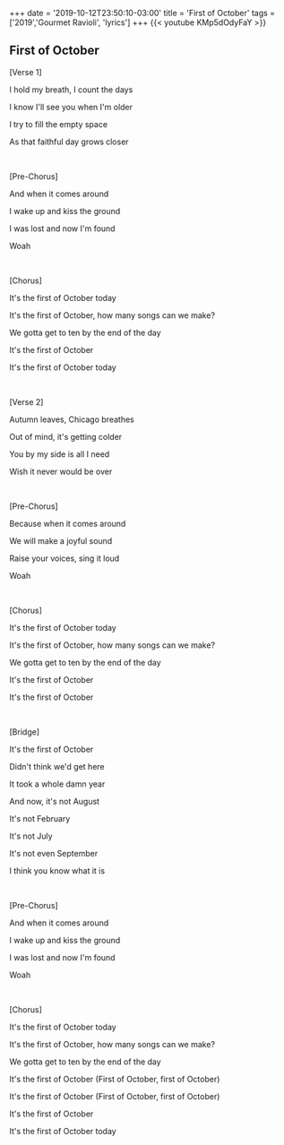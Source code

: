 +++
date = '2019-10-12T23:50:10-03:00'
title = 'First of October'
tags = ['2019','Gourmet Ravioli', 'lyrics']
+++
{{< youtube KMp5dOdyFaY >}}

## First of October

[Verse 1]

I hold my breath, I count the days

I know I'll see you when I'm older

I try to fill the empty space

As that faithful day grows closer

&nbsp;

[Pre-Chorus]

And when it comes around

I wake up and kiss the ground

I was lost and now I'm found

Woah

&nbsp;

[Chorus]

It's the first of October today

It's the first of October, how many songs can we make?

We gotta get to ten by the end of the day

It's the first of October

It's the first of October today

&nbsp;

[Verse 2]

Autumn leaves, Chicago breathes

Out of mind, it's getting colder

You by my side is all I need

Wish it never would be over

&nbsp;

[Pre-Chorus]

Because when it comes around

We will make a joyful sound

Raise your voices, sing it loud

Woah

&nbsp;

[Chorus]

It's the first of October today

It's the first of October, how many songs can we make?

We gotta get to ten by the end of the day

It's the first of October

It's the first of October

&nbsp;

[Bridge]

It's the first of October

Didn't think we'd get here

It took a whole damn year

And now, it's not August

It's not February

It's not July

It's not even September

I think you know what it is

&nbsp;

[Pre-Chorus]

And when it comes around

I wake up and kiss the ground

I was lost and now I'm found

Woah

&nbsp;

[Chorus]

It's the first of October today

It's the first of October, how many songs can we make?

We gotta get to ten by the end of the day

It's the first of October (First of October, first of October)

It's the first of October (First of October, first of October)

It's the first of October

It's the first of October today